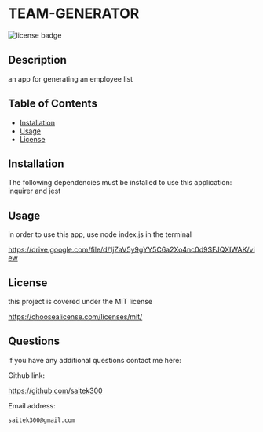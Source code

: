 # TEAM-GENERATOR
  
  ![license badge](https://img.shields.io/badge/license-MIT-blue.svg)

## Description
    
  an app for generating an employee list
    
## Table of Contents
    
- [Installation](#installation)
- [Usage](#usage)
- [License](#license)
    
## Installation
    
  The following dependencies must be installed to use this application: inquirer and jest
    
## Usage
  in order to use this app, use node index.js in the terminal

  https://drive.google.com/file/d/1jZaV5y9gYY5C6a2Xo4nc0d9SFJQXIWAK/view
    
    
## License
    
  this project is covered under the MIT license

  https://choosealicense.com/licenses/mit/ 


## Questions

  if you have any additional questions contact me here:

  Github link:

  https://github.com/saitek300

  Email address:

    saitek300@gmail.com
